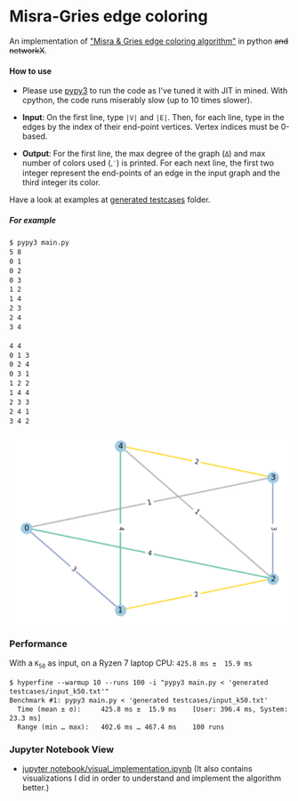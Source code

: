 # Misra-Gries edge coloring

An implementation of ["Misra & Gries edge coloring algorithm"](https://www.cs.utexas.edu/users/misra/psp.dir/vizing.pdf) in python ~~and networkX~~.

#### How to use
* Please use [pypy3](https://www.pypy.org/) to run the code as I've tuned it with JIT in mined. With cpython, the code runs miserably slow (up to 10 times slower).

* **Input**: On the first line, type `|V|` and `|E|`. Then, for each line, type in the edges by the index of their end-point vertices. Vertex indices must be 0-based.

* **Output**: For the first line, the max degree of the graph (`Δ`) and max number of colors used (`ᵪ′`) is printed. For each next line, the first two integer represent the end-points of an edge in the input graph and the third integer its color.

Have a look at examples at [generated testcases](https://codeberg.org/alifara/Misra-Gries-coloring/src/branch/master/generated%20testcases) folder.

##### For example


```sh
$ pypy3 main.py
5 8
0 1
0 2
0 3
1 2
1 4
2 3
2 4
3 4

4 4
0 1 3
0 2 4
0 3 1
1 2 2
1 4 4
2 3 3
2 4 1
3 4 2
```


![plot of the exmaple graph and its coloring](.media/exmaple.png "plot of the graph in the exmaple")

### Performance
With a `K`<sub>`50`</sub> as input, on a Ryzen 7 laptop CPU: `425.8 ms ±  15.9 ms`

``` shell
$ hyperfine --warmup 10 --runs 100 -i "pypy3 main.py < 'generated testcases/input_k50.txt'"
Benchmark #1: pypy3 main.py < 'generated testcases/input_k50.txt'
  Time (mean ± σ):     425.8 ms ±  15.9 ms    [User: 396.4 ms, System: 23.3 ms]
  Range (min … max):   402.6 ms … 467.4 ms    100 runs
```

### Jupyter Notebook View

* [jupyter notebook/visual_implementation.ipynb](https://nbviewer.jupyter.org/urls/codeberg.org/alifara/Misra-Gries-coloring/raw/branch/master/jupyter%20notebook/visual_implementation.ipynb) (It also contains visualizations I did in order to understand and implement the algorithm better.)
